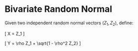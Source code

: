 # Bivariate Random Normal

Given two independent random normal vectors ($Z_1, Z_2$), define:

\[
X = Z_1
\]

\[
Y = \rho Z_1 + \sqrt{1 - \rho^2 Z_2}
\]
